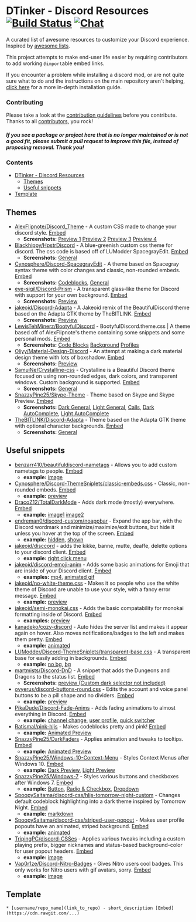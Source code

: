 # DTinker - Discord Resources [![Build Status](https://travis-ci.org/beautiful-discord-community/resources.svg?branch=master)](https://travis-ci.org/dtinker/discord-resources) [![Chat](https://img.shields.io/badge/chat-on%20discord-7289da.svg)](https://discord.gg/EDwd5wr)

A curated list of awesome resources to customize your Discord experience. Inspired by [awesome lists](https://github.com/sindresorhus/awesome).

This project attempts to make end-user life easier by requiring contributors to add working `@import`able embed links.

If you encounter a problem while installing a discord mod, or are not quite sure what to do and the instructions on the main repository aren't helping, [click here](https://github.com/DTinker/discord-resources/wiki/Installing-Modifications) for a more in-depth installation guide.

### Contributing

Please take a look at the [contribution guidelines](https://github.com/DTinker/discord-resources/blob/master/CONTRIBUTING.md) before you contribute. Thanks to all [contributors](https://github.com/DTinker/discord-resources/graphs/contributors), you rock!

#### *If you see a package or project here that is no longer maintained or is not a good fit, please submit a pull request to improve this file, instead of proposing removal. Thank you!*

### Contents

- [DTinker - Discord Resources](#dtinker---discord-resources)
    - [Themes](#themes)
    - [Useful snippets](#useful-snippets)
- [Template](#template)

## Themes

- [AlexFlipnote/Discord_Theme](https://github.com/AlexFlipnote/Discord_Theme) - A custom CSS made to change your discord style. [Embed](https://rawgit.com/AlexFlipnote/Discord_Theme/master/theme.css)
    - **Screenshots:** [Preview 1](https://i.alexflipnote.xyz/12cded.png) [Preview 2](https://i.alexflipnote.xyz/5eb82d.png) [Preview 3](https://i.alexflipnote.xyz/4f86b9.png) [Preview 4](https://i.alexflipnote.xyz/adccac.png)
- [Blackhippy/HpstrDiscord](https://github.com/Blackhippy/HpstrDiscord) - A blue-greenish custom css theme for discord. The css code is based off of LUModder SpacegrayEdit. [Embed](https://cdn.rawgit.com/Blackhippy/HpstrDiscord/774f3efa/discord.css)
    - **Screenshots:** [General](https://a.safe.moe/WM1yv.png) 
- [Cynosphere/Discord-SpacegrayEdit](https://github.com/Cynosphere/Discord-SpacegrayEdit) - A theme based on Spacegray syntax theme with color changes and classic, non-rounded embeds. [Embed](https://cdn.rawgit.com/Cynosphere/Discord-SpacegrayEdit/master/spacegray-edit.css)
    - **Screenshots:** [Codeblocks](https://github.com/Cynosphere/Discord-SpacegrayEdit/blob/master/theme-code.png), [General](https://github.com/Cynosphere/Discord-SpacegrayEdit/blob/master/theme-all.png)
- [eye-sigil/Discord-Prism](https://github.com/eye-sigil/Discord-Prism) - A transparent glass-like theme for Discord with support for your own background. [Embed](https://rawgit.com/eye-sigil/Discord-Prism/master/prism.css) 
    - **Screenshots:** [Preview](https://i.stole-a-me.me/f27b99.png)
- [jakeoid/Discord-Adapta](https://github.com/jakeoid/Discord-Adapta) - A Jakeoid remix of the BeautifulDiscord theme based on the Adapta GTK theme by TheBITLINK. [Embed](https://cdn.rawgit.com/jakeoid/Discord-Adapta/master/discord-adapta-jakeoid.css)
    - **Screenshots:** [Preview](https://github.com/jakeoid/Discord-Adapta/blob/master/jake_screenshot.png?raw=true)
- [LewisTehMinerz/BootyfulDiscord](https://github.com/LewisTehMinerz/BootyfulDiscord) - BootyfulDiscord.theme.css | A theme based off of AlexFlipnote's theme containing some snippets and some personal mods. [Embed](https://rawgit.com/LewisTehMinerz/BootyfulDiscord/master/BootyfulDiscord.theme.css)
   - **Screenshots:** [Code Blocks](https://discord.is-pretty.sexy/657c78.gif) [Background](https://discord.is-pretty.sexy/3b74c7.png) [Profiles](https://discord.is-pretty.sexy/158506.png)
- [Oliyy/Material-Design-Discord](https://github.com/Oliyy/Material-Design-Discord) - An attempt at making a dark material design theme with lots of boxshadow. [Embed](https://rawgit.com/Oliyy/Material-Design-Discord/master/theme.css)
    - **Screenshots:** [Preview](http://i.imgur.com/5tWV5y7.png)
- [SamuiNe/Crystalline-css](https://github.com/SamuiNe/Crystalline-css/) - Crystalline is a Beautiful Discord theme focused on using non-rounded edges, dark colors, and transparent windows. Custom background is supported. [Embed](https://rawgit.com/SamuiNe/Crystalline-css/master/crystalline.css)
    - **Screenshots:** [General](https://i.stole-a-me.me/ab1b25.png)
- [SnazzyPine25/Skype-Theme](https://github.com/SnazzyPine25/BeautifulDiscordThemes#skype) - Theme based on Skype and Skype Preview. [Embed](https://cdn.rawgit.com/SnazzyPine25/BeautifulDiscordThemes/master/skype.css)
    - **Screenshots:** [Dark General](http://i.imgur.com/qDhLz3n.png), [Light General](http://i.imgur.com/QGBiqxp.png), [Calls](http://i.imgur.com/QArE2Me.png), [Dark AutoComplete](http://i.imgur.com/v4T8UdY.png), [Light AutoComplete](http://i.imgur.com/mdAeoMA.png)
- [TheBITLINK/Discord-Adapta](https://github.com/TheBITLINK/Discord-Adapta) - Theme based on the Adapta GTK theme with optional character backgrounds. [Embed](https://cdn.rawgit.com/TheBITLINK/Discord-Adapta/master/discord-adapta.css)
    - **Screenshots:** [General](https://raw.githubusercontent.com/TheBITLINK/Discord-Adapta/master/screenshot.png)

## Useful snippets

- [benzarr410/beautifuldiscord-nametags](https://github.com/benzarr410/beautifuldiscord-nametags) - Allows you to add custom nametags to people. [Embed](https://cdn.rawgit.com/benzarr410/beautifuldiscord-nametags/master/examplenametag.css)
    - **example:** [image](https://github.ratelimited.me/bc9a19.png)
- [Cynosphere/Discord-ThemeSniplets/classic-embeds.css](https://github.com/Cynosphere/Discord-ThemeSniplets/blob/master/classic-embeds.css) - Classic, non-rounded embeds. [Embed](https://cdn.rawgit.com/Cynosphere/Discord-ThemeSniplets/master/classic-embeds.css)
    - **example:** [preview](https://cdn.rawgit.com/Cynosphere/Discord-ThemeSniplets/master/classic-embeds.png)
- [DracoZ12/TotalDarkMode](https://github.com/DracoZ12/TotalDarkMode) - Adds dark mode (mostly) everywhere. [Embed](https://rawgit.com/DracoZ12/TotalDarkMode/master/theme.css)
    - **example:** [image1](https://a.yiff.moe/lioefo.png) [image2](https://a.yiff.moe/pukmkp.png)
- [endreman0/discord-custom/noappbar](https://github.com/endreman0/discord-custom/blob/master/noappbar.css) - Expand the app bar, with the Discord wordmark and minimize/maximize/exit buttons, but hide it unless you hover at the top of the screen. [Embed](https://cdn.rawgit.com/endreman0/discord-custom/6f13f8c7b508648304733da3ec071a65c2a8eb9e/noappbar.css)
    - **example:** [hidden](https://i.imgur.com/P5aTKCu.png), [shown](https://i.imgur.com/VQdizxf.png)
- [jakeoid/disccord](https://github.com/jakeoid/disccord) - adds the kikke, banne, mutte, deaffe, delette options to your discord client. [Embed](https://cdn.rawgit.com/jakeoid/disccord/master/disccord.css)
    - **example:** [right click menu](https://owo.whats-th.is/7da9ea.png)
- [jakeoid/discord-emoji-anim](https://github.com/jakeoid/discord-emoji-anim) - Adds some basic animations for Emoji that are inside of your Discord client. [Embed](https://cdn.rawgit.com/jakeoid/discord-emoji-anim/master/stylesheet.css)
    - **examples:** [mp4](https://owo.whats-th.is/193994.mp4), [animated gif](https://owo.whats-th.is/cb7afb.gif)
- [jakeoid/no-white-theme.css](https://gist.github.com/jakeoid/f730f0b3e393a476688d94ad22c3d4cf) - Makes it so people who use the white theme of Discord are unable to use your style, with a fancy error message. [Embed](https://cdn.rawgit.com/jakeoid/f730f0b3e393a476688d94ad22c3d4cf/raw/17fb4282895a7dc6199ce2749cb2b56cfd45b45f/nowhitetheme.css)
    - **example:** [preview](https://i.am-a.ninja/1c646a.png)
- [jakeoid/semi-monokai.css](https://gist.github.com/jakeoid/33a608c852bf890e361523d245664882) - Adds the basic compatability for monokai formatting inside of Discord. [Embed](https://rawgit.com/jakeoid/33a608c852bf890e361523d245664882/raw/47c999e5c9b12cdf20d7d946f9b3493eff8eae1d/semi-monokai.css)
    - **examples:** [preview](https://owo.whats-th.is/090944.png)
- [kanadeko/cozy-discord](https://github.com/kanadeko/cozy-discord) - Auto hides the server list and makes it appear again on hover. Also moves notifications/badges to the left and makes them pretty. [Embed](https://cdn.rawgit.com/kanadeko/cozy-discord/master/cozy-discord.css)
    - **example:** [animated](https://gfycat.com/SentimentalDaringKouprey)
- [LUModder/Discord-ThemeSniplets/transparent-base.css](https://github.com/Cynosphere/Discord-ThemeSniplets/blob/master/transparent-base.css) - A transparent base for easily adding in backgrounds. [Embed](https://cdn.rawgit.com/Cynosphere/Discord-ThemeSniplets/master/transparent-base.css)
    - **example:** [no bg](https://cdn.rawgit.com/LUModder/Discord-ThemeSniplets/master/trans-1.png), [bg](https://cdn.rawgit.com/LUModder/Discord-ThemeSniplets/master/trans-2.png)
- [martmists/Discord-DnD](https://github.com/martmists/Discord-DnD) - A snippet that adds the Dungeons and Dragons to the status list. [Embed](https://rawgit.com/martmists/discord-dnd/master/dnd.css)
    - **Screenshots:** [preview (Custom dark selector not included)](https://owo.whats-th.is/635d21.png)
- [ovyerus/discord-buttons-round.css](https://gist.github.com/Ovyerus/5574873c0725a8600150b5d963b20dcc) - Edits the account and voice panel buttons to be a pill shape and no dividers. [Embed](https://cdn.rawgit.com/Ovyerus/5574873c0725a8600150b5d963b20dcc/raw/b58568d1575f32333eacbfe5fc95c1701bcb516c/discord-buttons-round.css)
    - **example:** [preview](http://i.imgur.com/D9YoTGI.gif)
- [PikaDude/Discord-Fade-Anims](https://github.com/PikaDude/Discord-Fade-Anims) - Adds fading animations to almost everything in Discord. [Embed](https://cdn.rawgit.com/PikaDude/Discord-Fade-Anims/master/Discord-Fade-Anims.css)
    - **example:** [channel change](https://owo.whats-th.is/0ac076.gif), [user profile](https://owo.whats-th.is/f68cfb.gif), [quick switcher](https://totally-not.a-sketchy.site/5067c0.gif)
- [Ratismal/pink-hljs](https://github.com/Ratismal/pink-hljs) - Makes codeblocks pretty and pink! [Embed](https://cdn.rawgit.com/ratismal/pink-hljs/master/pink.css)
    - **example:** [Animated Preview](https://requires.discord.gold/c55186.gif)
- [SnazzyPine25/DarkFaders](https://github.com/SnazzyPine25/BeautifulDiscordSnippets#darkfaders) - Applies animation and tweaks to tooltips. [Embed](https://cdn.rawgit.com/SnazzyPine25/BeautifulDiscordSnippets/master/Tooltips/DarkFaders.css)
    - **example:** [Animated Preview](http://i.imgur.com/AaUWFVu.png)
- [SnazzyPine25/Windows-10-Context-Menu](https://github.com/SnazzyPine25/BeautifulDiscordSnippets#cm/windows10) - Styles Context Menus after Windows 10. [Embed](https://cdn.rawgit.com/SnazzyPine25/BeautifulDiscordSnippets/master/ContextMenu/Windows10.css)
    - **example:** [Dark Preview](http://i.imgur.com/OSijiwR.png), [Light Preview](http://i.imgur.com/K5HNWUG.png)
- [SnazzyPine25/Windows-7](https://github.com/SnazzyPine25/BeautifulDiscordSnippets#windows7) - Styles various buttons and checkboxes after Windows 7. [Embed](https://cdn.rawgit.com/SnazzyPine25/BeautifulDiscordSnippets/master/Misc/Windows7.css)
    - **example:** [Button](http://owo.whats-th.is/0d2c91.gif), [Radio & Checkbox](http://i.imgur.com/Bq0rjmX.png), [Dropdown](https://cdn.discordapp.com/attachments/257343240120827904/278051553175404546/unknown.png)
- [SpoopySaitama/discord-css/hljs-tomorrow-night-custom](https://github.com/SpoopySaitama/discord-css/blob/master/hljs-tomorrow-night-custom.css) - Changes default codeblock highlighting into a dark theme inspired by Tomorrow Night. [Embed](https://cdn.rawgit.com/SpoopySaitama/discord-css/master/hljs-tomorrow-night-custom.css)
    - **example:** [markdown](http://i.imgur.com/hkpbkdn.png)
- [SpoopySaitama/discord-css/striped-user-popout](https://github.com/SpoopySaitama/discord-css/blob/master/striped-user-popout.css) - Makes user profile popouts have an animated, striped background. [Embed](https://cdn.rawgit.com/SpoopySaitama/discord-css/master/striped-user-popout.css)
    - **example:** [animated](https://fat.gfycat.com/QueasyThankfulEchidna.gif)
- [TripingPC/discord-CSSes](https://github.com/TripingPC/discord-CSSes/blob/master/status-user-popout.css) - Applies various tweaks including a custom playing prefix, bigger nicknames and status-based background-color for user popout headers. [Embed](https://rawgit.com/TripingPC/discord-CSSes/master/status-user-popout.css)
    - **example:** [image](http://i.imgur.com/eJc5Eiu.png)
- [Vap0r1ze/Discord-Nitro-Badges](https://github.com/Vap0r1ze/Discord-Nitro-Badges/blob/master/nitro.css) - Gives Nitro users cool badges. This only works for Nitro users with gif avatars, sorry. [Embed](https://cdn.rawgit.com/Vap0r1ze/Discord-Nitro-Badges/master/nitro.css)
    - **example:** [image](https://cdn.rawgit.com/Vap0r1ze/Discord-Nitro-Badges/master/nitro.png)
## Template

`* [username/repo_name](link_to_repo) - short_description [Embed](https://cdn.rawgit.com/...)`
